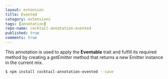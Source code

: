 ```yaml
---
layout: extension
title: Evented
category: extensions
tags: [annotation]
repo-name: cocktail-annotation-evented
published: true
comments: true
---
```


This annotation is used to apply the **Eventable** trait and fulfill its required method by creating a _getEmitter_ method that returns a new Emitter instance in the current mix.

```bash
$ npm install cocktail-annotation-evented --save
```